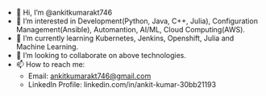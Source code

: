 - 👋 Hi, I’m @ankitkumarakt746
- 👀 I’m interested in Development(Python, Java, C++, Julia), Configuration Management(Ansible), Automantion, AI/ML, Cloud Computing(AWS).
- 🌱 I’m currently learning Kubernetes, Jenkins, Openshift, Julia and Machine Learning.
- 💞️ I’m looking to collaborate on above technologies.
- 📫 How to reach me:
  - Email: ankitkumarakt746@gmail.com
  - LinkedIn Profile: linkedin.com/in/ankit-kumar-30bb21193

<!---
ankitkumarakt746/ankitkumarakt746 is a ✨ special ✨ repository because its `README.md` (this file) appears on your GitHub profile.
You can click the Preview link to take a look at your changes.
--->
